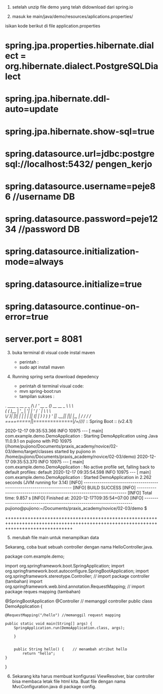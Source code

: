1. setelah unzip file demo yang telah didownload dari spring.io

2. masuk ke main/java/demo/resources/aplications.properties/

isikan kode berikut di file application.properties

# spring.jpa.properties.hibernate.dialect = org.hibernate.dialect.PostgreSQLDialect

# spring.jpa.hibernate.ddl-auto=update

# spring.jpa.hibernate.show-sql=true

# spring.datasource.url=jdbc:postgresql://localhost:5432/ pengen_kerjo

# spring.datasource.username=peje86 //username DB

# spring.datasource.password=peje1234 //password DB

# spring.datasource.initialization-mode=always

# spring.datasource.initialize=true

# spring.datasource.continue-on-error=true

# server.port = 8081


3. buka terminal di visual code instal maven
    - perintah :
    - sudo apt install maven
    
4. Running spring serta download depedency
    - perintah di terminal visual code:
    - mvn spring-boot:run 
    - tampilan sukses :


  .   ____          _            __ _ _
 /\\ / ___'_ __ _ _(_)_ __  __ _ \ \ \ \
( ( )\___ | '_ | '_| | '_ \/ _` | \ \ \ \
 \\/  ___)| |_)| | | | | || (_| |  ) ) ) )
  '  |____| .__|_| |_|_| |_\__, | / / / /
 =========|_|==============|___/=/_/_/_/
 :: Spring Boot ::                (v2.4.1)

2020-12-17 09:35:53.366  INFO 10975 --- [           main] com.example.demo.DemoApplication         : Starting DemoApplication using Java 11.0.9.1 on pujiono with PID 10975 (/home/pujiono/Documents/praxis_academy/novice/02-03/demo/target/classes started by pujiono in /home/pujiono/Documents/praxis_academy/novice/02-03/demo)
2020-12-17 09:35:53.370  INFO 10975 --- [           main] com.example.demo.DemoApplication         : No active profile set, falling back to default profiles: default
2020-12-17 09:35:54.598  INFO 10975 --- [           main] com.example.demo.DemoApplication         : Started DemoApplication in 2.262 seconds (JVM running for 3.14)
[INFO] ------------------------------------------------------------------------
[INFO] BUILD SUCCESS
[INFO] ------------------------------------------------------------------------
[INFO] Total time:  9.857 s
[INFO] Finished at: 2020-12-17T09:35:54+07:00
[INFO] ------------------------------------------------------------------------
pujiono@pujiono:~/Documents/praxis_academy/novice/02-03/demo
$ 

++++++++++++++++++++++++++++++++++++++++++++++++++++++++++++++++++++++++++++++++++++++++++++++++++++++++++++++++++++++++++++++++++++


5. merubah file main untuk menampilkan data 

Sekarang, coba buat sebuah controller dengan nama HelloController.java.

package com.example.demo;

import org.springframework.boot.SpringApplication;
import org.springframework.boot.autoconfigure.SpringBootApplication;
import org.springframework.stereotype.Controller;                 // import package controller        (tambahan)
import org.springframework.web.bind.annotation.RequestMapping;    // import package reques mapping     (tambahan)

@SpringBootApplication
@Controller                   // memanggil controller 
public class DemoApplication {

	@RequestMapping("/hello") //memanggil request mapping  

	public static void main(String[] args) {
		SpringApplication.run(DemoApplication.class, args);
	
		}


		public String hello() {    // menambah atribut hello
			return "hello";
	}

}


6. Sekarang kita harus membuat konfigurasi ViewResolver, biar controller bisa membaca letak file html kita. Buat file dengan nama MvcConfiguration.java di package config.